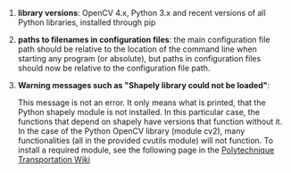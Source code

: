 1. **library versions**: OpenCV 4.x, Python 3.x and recent versions of all Python libraries, installed through pip
1. **paths to filenames in configuration files**: the main configuration file path should be relative to the location of the command line when starting any program (or absolute), but paths in configuration files should now be relative to the configuration file path. 
1. **Warning messages such as "Shapely library could not be loaded"**:

    This message is not an error. It only means what is printed, that the Python shapely module is not installed. In this particular case, the functions that depend on shapely have versions that function without it. In the case of the Python OpenCV library (module cv2), many functionalities (all in the provided cvutils module) will not function. To install a required module, see the following page in the [Polytechnique Transportation Wiki](http://www.polymtl.ca/wikitransport/index.php?title=PythonResources)